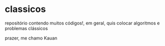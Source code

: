 # classicos

repositório contendo muitos códigos!, em geral, quis colocar algoritmos e problemas clássicos

prazer, me chamo Kauan
